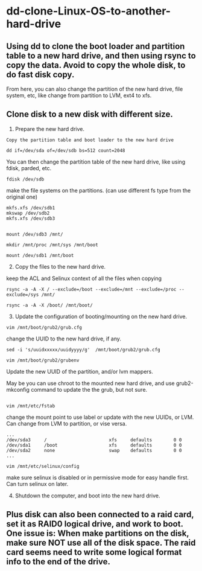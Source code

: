 # dd-clone-Linux-OS-to-another-hard-drive


## Using dd to clone the boot loader and partition table to a new hard drive, and then using rsync to copy the data. Avoid to copy the whole disk, to do fast disk copy. 

From here, you can also change the partition of the new hard drive, file system, etc, like change from partition to LVM, ext4 to xfs.

## Clone disk to a new disk with different size.

1. Prepare the new hard drive.

```text
Copy the partition table and boot loader to the new hard drive

dd if=/dev/sda of=/dev/sdb bs=512 count=2048

```


You can then change the partition table of the new hard drive, like using fdisk, parded, etc.

```text
fdisk /dev/sdb
```
make the file systems on the partitions. (can use different fs type from the original one)

```text
mkfs.xfs /dev/sdb1
mkswap /dev/sdb2
mkfs.xfs /dev/sdb3


mount /dev/sdb3 /mnt/

mkdir /mnt/proc /mnt/sys /mnt/boot

mount /dev/sdb1 /mnt/boot 
```

2. Copy the files to the new hard drive.

keep the ACL and Selinux context of all the files when copying

```text
rsync -a -A -X / --exclude=/boot --exclude=/mnt --exclude=/proc --exclude=/sys /mnt/

rsync -a -A -X /boot/ /mnt/boot/
```


3. Update the configuration of booting/mounting on the new hard drive.

```text
vim /mnt/boot/grub2/grub.cfg
```


change the UUID to the new hard drive, if any.
```text
sed -i 's/uuidxxxxx/uuidyyyy/g'  /mnt/boot/grub2/grub.cfg

vim /mnt/boot/grub2/grubenv
```

Update the new UUID of the partition, and/or lvm mappers.

May be you can use chroot to the mounted new hard drive, and use grub2-mkconfig command to update the the grub, but not sure.

```text

vim /mnt/etc/fstab
```


change the mount point to use label or update with the new UUIDs, or LVM. Can change from LVM to partition, or vise versa.

```text
...
/dev/sda3     /                       xfs     defaults        0 0
/dev/sda1     /boot                   xfs     defaults        0 0
/dev/sda2     none                    swap    defaults        0 0
...

vim /mnt/etc/selinux/config
```


make sure selinux is disabled or in permissive mode for easy handle first. Can turn selinux on later.


4. Shutdown the computer, and boot into the new hard drive.



## Plus disk can also been connected to a raid card, set it as RAID0 logical drive, and work to boot. One issue is: When make partitions on the disk, make sure NOT use all of the disk space. The raid card seems need to write some logical format info to the end of the drive. 


